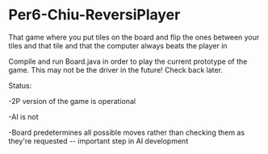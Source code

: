 Per6-Chiu-ReversiPlayer
=======================

That game where you put tiles on the board and flip the ones between your tiles and that tile and that the computer always beats the player in

Compile and run Board.java in order to play the current prototype of the game.  This may not be the driver in the future!  Check back later.

Status:

-2P version of the game is operational

-AI is not

-Board predetermines all possible moves rather than checking them as they're requested -- important step in AI development
